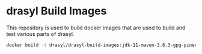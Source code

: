 # drasyl Build Images

This repository is used to build docker images that are used to build and test
various parts of drasyl.

```bash
docker build -t drasyl/drasyl-build-images:jdk-11-maven-3.6.3-gpg-pinentry-tty -f Dockerfile.jdk-14-maven-3.6.3-gpg-pinentry-tty .
```